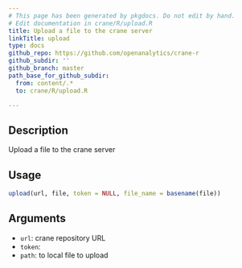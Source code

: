 ```yaml
---
# This page has been generated by pkgdocs. Do not edit by hand.
# Edit documentation in crane/R/upload.R
title: Upload a file to the crane server
linkTitle: upload
type: docs
github_repo: https://github.com/openanalytics/crane-r
github_subdir: ''
github_branch: master
path_base_for_github_subdir:
  from: content/.*
  to: crane/R/upload.R

---
```

 


## Description

Upload a file to the crane server

## Usage

```r
upload(url, file, token = NULL, file_name = basename(file))
```

## Arguments

* `url`: crane repository URL
* `token`: 
* `path`: to local file to upload


